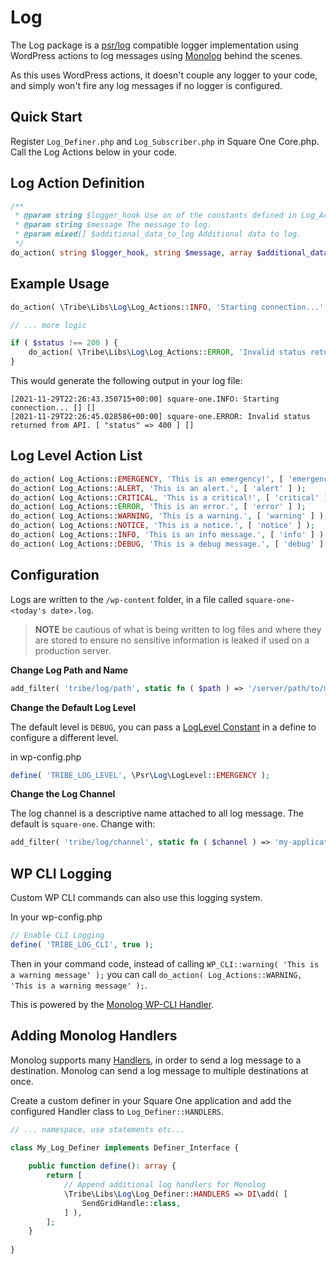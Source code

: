 # Log

The Log package is a [psr/log](https://github.com/php-fig/log) compatible logger implementation using WordPress actions to log messages using [Monolog](https://github.com/Seldaek/monolog) behind the scenes.

As this uses WordPress actions, it doesn't couple any logger to your code, and simply won't fire any log
messages if no logger is configured.

## Quick Start

Register `Log_Definer.php` and `Log_Subscriber.php` in Square One Core.php. Call the Log Actions below
in your code.

## Log Action Definition

```php
/**
 * @param string $logger_hook Use on of the constants defined in Log_Actions.
 * @param string $message The message to log.
 * @param mixed[] $additional_data_to_log Additional data to log. 
 */
do_action( string $logger_hook, string $message, array $additional_data_to_log );
```

## Example Usage

```php
do_action( \Tribe\Libs\Log\Log_Actions::INFO, 'Starting connection...' );

// ... more logic

if ( $status !== 200 ) {
    do_action( \Tribe\Libs\Log\Log_Actions::ERROR, 'Invalid status returned from API.', [ 'status' => $status ] );
}
```

This would generate the following output in your log file:

```shell
[2021-11-29T22:26:43.350715+00:00] square-one.INFO: Starting connection... [] []
[2021-11-29T22:26:45.028586+00:00] square-one.ERROR: Invalid status returned from API. [ "status" => 400 ] []
```
## Log Level Action List

```php
do_action( Log_Actions::EMERGENCY, 'This is an emergency!', [ 'emergency' ] );
do_action( Log_Actions::ALERT, 'This is an alert.', [ 'alert' ] );
do_action( Log_Actions::CRITICAL, 'This is a critical!', [ 'critical' ] );
do_action( Log_Actions::ERROR, 'This is an error.', [ 'error' ] );
do_action( Log_Actions::WARNING, 'This is a warning.', [ 'warning' ] );
do_action( Log_Actions::NOTICE, 'This is a notice.', [ 'notice' ] );
do_action( Log_Actions::INFO, 'This is an info message.', [ 'info' ] );
do_action( Log_Actions::DEBUG, 'This is a debug message.', [ 'debug' ] );
```

## Configuration

Logs are written to the `/wp-content` folder, in a file called `square-one-<today's date>.log`. 

> **NOTE** be cautious of what is being written to log files and where they are stored to ensure no sensitive information is leaked if used on a production server.

**Change Log Path and Name**

```php
add_filter( 'tribe/log/path', static fn ( $path ) => '/server/path/to/my.log' );
```

**Change the Default Log Level**

The default level is `DEBUG`, you can pass a [LogLevel Constant](https://github.com/php-fig/log/blob/master/src/LogLevel.php) in a define to configure a different level.

in wp-config.php

```php
define( 'TRIBE_LOG_LEVEL', \Psr\Log\LogLevel::EMERGENCY );
```

**Change the Log Channel**

The log channel is a descriptive name attached to all log message. The default is `square-one`. Change with:

```php
add_filter( 'tribe/log/channel', static fn ( $channel ) => 'my-application' );
```

## WP CLI Logging

Custom WP CLI commands can also use this logging system. 

In your wp-config.php

```php
// Enable CLI Logging
define( 'TRIBE_LOG_CLI', true );
```

Then in your command code, instead of calling `WP_CLI::warning( 'This is a warning message' );` you can call
`do_action( Log_Actions::WARNING, 'This is a warning message' );`.

This is powered by the [Monolog WP-CLI Handler](https://github.com/mhcg/monolog-wp-cli).

## Adding Monolog Handlers

Monolog supports many [Handlers](https://github.com/Seldaek/monolog/blob/main/doc/02-handlers-formatters-processors.md#handlers), in order to send a log message to a destination. Monolog can send a log message to multiple destinations at once.

Create a custom definer in your Square One application and add the configured Handler class to `Log_Definer::HANDLERS`.

```php
// ... namespace, use statements etc...

class My_Log_Definer implements Definer_Interface {
    
    public function define(): array {
        return [
            // Append additional log handlers for Monolog
            \Tribe\Libs\Log\Log_Definer::HANDLERS => DI\add( [
                SendGridHandle::class,
            ] ),
        ];
    }
    
}
```
